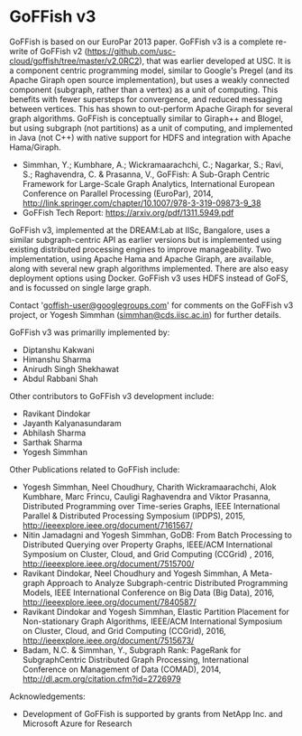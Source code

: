 # GoFFish v3

GoFFish is based on our EuroPar 2013 paper. GoFFish v3 is a complete re-write of GoFFish v2 (https://github.com/usc-cloud/goffish/tree/master/v2.0RC2), that was earlier developed at USC. It is a component centric programming model, similar to Google's Pregel (and its Apache Giraph open source implementation), but uses a weakly connected component (subgraph, rather than a vertex) as a unit of computing. This benefits with fewer supersteps for convergence, and reduced messaging between vertices.  This has shown to out-perform Apache Giraph for several graph algorithms. GoFFish is conceptually similar to Giraph++ and Blogel, but using subgraph (not partitions) as a unit of computing, and implemented in Java (not C++) with native support for HDFS and integration with Apache Hama/Giraph.
- Simmhan, Y.; Kumbhare, A.; Wickramaarachchi, C.; Nagarkar, S.; Ravi, S.; Raghavendra, C. & Prasanna, V., GoFFish: A Sub-Graph Centric Framework for Large-Scale Graph Analytics, International European Conference on Parallel Processing (EuroPar), 2014, http://link.springer.com/chapter/10.1007/978-3-319-09873-9_38
- GoFFish Tech Report: https://arxiv.org/pdf/1311.5949.pdf

GoFFish v3, implemented at the DREAM:Lab at IISc, Bangalore, uses a similar subgraph-centric API as earlier versions but is implemented using existing distributed processing engines to improve manageability. Two implementation, using Apache Hama and Apache Giraph, are available, along with several new graph algorithms implemented. There are also easy deployment options using Docker. GoFFish v3 uses HDFS instead of GoFS, and is focussed on single large graph. 

Contact 'goffish-user@googlegroups.com' for comments on the GoFFish v3 project, or Yogesh Simmhan (simmhan@cds.iisc.ac.in) for further details.

GoFFish v3 was primarilly implemented by:
- Diptanshu Kakwani
- Himanshu Sharma
- Anirudh Singh Shekhawat
- Abdul Rabbani Shah

Other contributors to GoFFish v3 development include:
- Ravikant Dindokar
- Jayanth Kalyanasundaram
- Abhilash Sharma
- Sarthak Sharma
- Yogesh Simmhan

Other Publications related to GoFFish include:
- Yogesh Simmhan, Neel Choudhury, Charith Wickramaarachchi, Alok Kumbhare, Marc Frincu, Cauligi Raghavendra and Viktor Prasanna, Distributed Programming over Time-series Graphs, IEEE International Parallel & Distributed Processing Symposium (IPDPS), 2015, http://ieeexplore.ieee.org/document/7161567/
- Nitin Jamadagni and Yogesh Simmhan, GoDB: From Batch Processing to Distributed Querying over Property Graphs, IEEE/ACM International Symposium on Cluster, Cloud, and Grid Computing (CCGrid) , 2016, http://ieeexplore.ieee.org/document/7515700/
- Ravikant Dindokar, Neel Choudhury and Yogesh Simmhan, A Meta-graph Approach to Analyze Subgraph-centric Distributed Programming Models, IEEE International Conference on Big Data (Big Data), 2016, http://ieeexplore.ieee.org/document/7840587/
- Ravikant Dindokar and Yogesh Simmhan, Elastic Partition Placement for Non-stationary Graph Algorithms, IEEE/ACM International Symposium on Cluster, Cloud, and Grid Computing (CCGrid), 2016, http://ieeexplore.ieee.org/document/7515673/
- Badam, N.C. & Simmhan, Y., Subgraph Rank: PageRank for SubgraphCentric Distributed Graph Processing, International Conference on Management of Data (COMAD), 2014, http://dl.acm.org/citation.cfm?id=2726979


Acknowledgements:
- Development of GoFFish is supported by grants from NetApp Inc. and Microsoft Azure for Research
